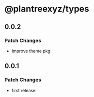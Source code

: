 # @plantreexyz/types

## 0.0.2

### Patch Changes

- improve theme pkg

## 0.0.1

### Patch Changes

- first release
